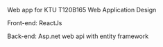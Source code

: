 Web app for KTU T120B165 Web Application Design

Front-end: ReactJs

Back-end: Asp.net web api with entity framework
